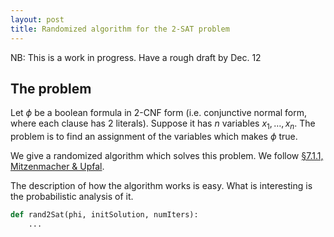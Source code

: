 ```yaml
---
layout: post
title: Randomized algorithm for the 2-SAT problem
---
```


NB: This is a work in progress. Have a rough draft by Dec. 12

## The problem
Let $\phi$ be a boolean formula in $2$-CNF form (i.e.
conjunctive normal form, where each clause has $2$ literals).
Suppose it has $n$ variables $x_1,\ldots,x_n$. The problem
is to find an assignment of the variables which makes $\phi$ true.

We give a randomized algorithm which solves this problem. We
follow [§7.1.1, Mitzenmacher & Upfal](https://www.amazon.ca/Probability-Computing-Randomized-Algorithms-Probabilistic/dp/0521835402).

The description of how the algorithm works is easy. What is interesting
is the probabilistic analysis of it.

```python
def rand2Sat(phi, initSolution, numIters):
	...
```
 
